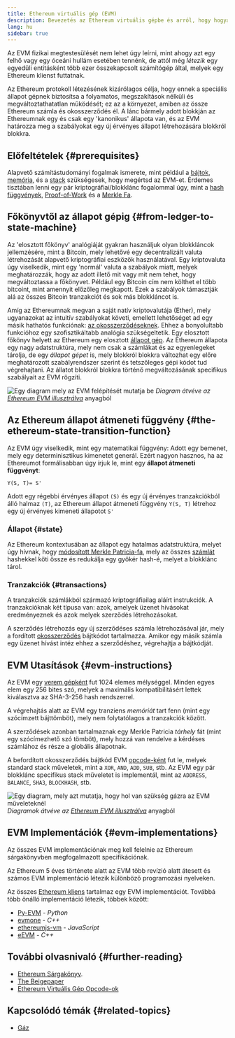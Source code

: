 ```yaml
---
title: Ethereum virtuális gép (EVM)
description: Bevezetés az Ethereum virtuális gépbe és arról, hogy hogyan kapcsolódik az állapothoz, tranzakciókhoz és okosszerződésekhez.
lang: hu
sidebar: true
---
```


Az EVM fizikai megtestesülését nem lehet úgy leírni, mint ahogy azt egy felhő vagy egy óceáni hullám esetében tennénk, de attól még _létezik_ egy egyedüli entitásként több ezer összekapcsolt számítógép által, melyek egy Ethereum klienst futtatnak.

Az Ethereum protokoll létezésének kizárólagos célja, hogy ennek a speciális állapot gépnek biztosítsa a folyamatos, megszakítások nélküli és megváltoztathatatlan működését; ez az a környezet, amiben az össze Ethereum számla és okosszerződés él. A lánc bármely adott blokkján az Ethereumnak egy és csak egy 'kanonikus' állapota van, és az EVM határozza meg a szabályokat egy új érvényes állapot létrehozására blokkról blokkra.

## Előfeltételek {#prerequisites}

Alapvető számítástudományi fogalmak ismerete, mint például a [bájtok](https://wikipedia.org/wiki/Byte), [memória](https://wikipedia.org/wiki/Computer_memory), és a [stack](<https://wikipedia.org/wiki/Stack_(abstract_data_type)>) szükségesek, hogy megértsd az EVM-et. Érdemes tisztában lenni egy pár kriptográfiai/blokklánc fogalommal úgy, mint a [hash függvények](https://wikipedia.org/wiki/Cryptographic_hash_function), [Proof-of-Work](https://wikipedia.org/wiki/Proof_of_work) és a [Merkle Fa](https://wikipedia.org/wiki/Merkle_tree).

## Főkönyvtől az állapot gépig {#from-ledger-to-state-machine}

Az 'elosztott főkönyv' analógiáját gyakran használjuk olyan blokkláncok jellemzésére, mint a Bitcoin, mely lehetővé egy decentralizált valuta létrehozását alapvető kriptográfiai eszközök használatával. Egy kriptovaluta úgy viselkedik, mint egy 'normál' valuta a szabályok miatt, melyek meghatározzák, hogy az adott illető mit vagy mit nem tehet, hogy megváltoztassa a főkönyvet. Például egy Bitcoin cím nem költhet el több bitcoint, mint amennyit előzőleg megkapott. Ezek a szabályok támasztják alá az összes Bitcoin tranzakciót és sok más blokkláncot is.

Amíg az Ethereumnak megvan a saját natív kriptovalutája (Ether), mely ugyanazokat az intuitív szabályokat követi, emellett lehetőséget ad egy másik hathatós funkciónak: [az okosszerződéseknek](/developers/docs/smart-contracts/). Ehhez a bonyolultabb funkcióhoz egy szofisztikáltabb analógia szükségeltetik. Egy elosztott főkönyv helyett az Ethereum egy elosztott [állapot gép](https://wikipedia.org/wiki/Finite-state_machine). Az Ethereum állapota egy nagy adatstruktúra, mely nem csak a számlákat és az egyenlegeket tárolja, de egy _állapot gépet_ is, mely blokkról blokkra változhat egy előre meghatározott szabályrendszer szerint és tetszőleges gépi kódot tud végrehajtani. Az állatot blokkról blokkra történő megváltozásának specifikus szabályait az EVM rögzíti.

![Egy diagram mely az EVM felépítését mutatja be](../../../../../developers/docs/evm/evm.png) _Diagram átvéve az [Ethereum EVM illusztrálva](https://takenobu-hs.github.io/downloads/ethereum_evm_illustrated.pdf)_ anyagból

## Az Ethereum állapot átmeneti függvény {#the-ethereum-state-transition-function}

Az EVM úgy viselkedik, mint egy matematikai függvény: Adott egy bemenet, mely egy determinisztikus kimenetet generál. Ezért nagyon hasznos, ha az Ethereumot formálisabban úgy írjuk le, mint egy **állapot átmeneti függvényt**:

```
Y(S, T)= S'
```

Adott egy régebbi érvényes állapot `(S)` és egy új érvényes tranzakciókból álló halmaz `(T)`, az Ethereum állapot átmeneti függvény `Y(S, T)` létrehoz egy új érvényes kimeneti állapotot `S'`

### Állapot {#state}

Az Ethereum kontextusában az állapot egy hatalmas adatstruktúra, melyet úgy hívnak, hogy [módosított Merkle Patricia-fa](https://eth.wiki/en/fundamentals/patricia-tree), mely az összes [számlát](/developers/docs/accounts/) hashekkel köti össze és redukálja egy gyökér hash-é, melyet a blokklánc tárol.

### Tranzakciók {#transactions}

A tranzakciók számlákból származó kriptográfiailag aláírt instrukciók. A tranzakcióknak két típusa van: azok, amelyek üzenet hívásokat eredményeznek és azok melyek szerződés létrehozásokat.

A szerződés létrehozás egy új szerződéses számla létrehozásával jár, mely a fordított [okosszerződés](/developers/docs/smart-contracts/anatomy/) bájtkódot tartalmazza. Amikor egy másik számla egy üzenet hívást intéz ehhez a szerződéshez, végrehajtja a bájtkódját.

## EVM Utasítások {#evm-instructions}

Az EVM egy [verem gépként](https://wikipedia.org/wiki/Stack_machine) fut 1024 elemes mélységgel. Minden egyes elem egy 256 bites szó, melyek a maximális kompatibilitásért lettek kiválasztva az SHA-3-256 hash rendszerrel.

A végrehajtás alatt az EVM egy tranziens _memóriát_ tart fenn (mint egy szócímzett bájttömböt), mely nem folytatólagos a tranzakciók között.

A szerződések azonban tartalmaznak egy Merkle Patricia _tárhely_ fát (mint egy szócímezhető szó tömböt), mely hozzá van rendelve a kérdéses számlához és része a globális állapotnak.

A befordított okosszerződés bájtkód EVM [opcode-ként](https://www.ethervm.io/) fut le, melyek standard stack műveletek, mint a `XOR`, `AND`, `ADD`, `SUB`, stb. Az EVM egy pár blokklánc specifikus stack műveletet is implementál, mint az `ADDRESS`, `BALANCE`, `SHA3`, `BLOCKHASH`, stb.

![Egy diagram, mely azt mutatja, hogy hol van szükség gázra az EVM műveleteknél](../../../../../developers/docs/gas/gas.png) _Diagramok átvéve az [Ethereum EVM illusztrálva](https://takenobu-hs.github.io/downloads/ethereum_evm_illustrated.pdf)_ anyagból

## EVM Implementációk {#evm-implementations}

Az összes EVM implementációnak meg kell felelnie az Ethereum sárgakönyvben megfogalmazott specifikációnak.

Az Ethereum 5 éves története alatt az EVM több revízió alatt átesett és számos EVM implementáció létezik különböző programozási nyelveken.

Az összes [Ethereum kliens](/developers/docs/nodes-and-clients/#execution-clients) tartalmaz egy EVM implementációt. Továbbá több önálló implementáció létezik, többek között:

- [Py-EVM](https://github.com/ethereum/py-evm) - _Python_
- [evmone](https://github.com/ethereum/evmone) - _C++_
- [ethereumjs-vm](https://github.com/ethereumjs/ethereumjs-vm) - _JavaScript_
- [eEVM](https://github.com/microsoft/eevm) - _C++_

## További olvasnivaló {#further-reading}

- [Ethereum Sárgakönyv](https://ethereum.github.io/yellowpaper/paper.pdf).
- [The Beigepaper](https://github.com/chronaeon/beigepaper)
- [Ethereum Virtuális Gép Opcode-ok](https://www.ethervm.io/)

## Kapcsolódó témák {#related-topics}

- [Gáz](/developers/docs/gas/)
